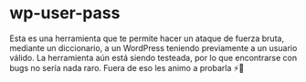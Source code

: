 # wp-user-pass
Esta es una herramienta que te permite hacer un ataque de fuerza bruta, mediante un diccionario, a un WordPress teniendo previamente a un usuario válido. La herramienta aún está siendo testeada, por lo que encontrarse con bugs no sería nada raro. Fuera de eso les animo a probarla ⚡🤞
